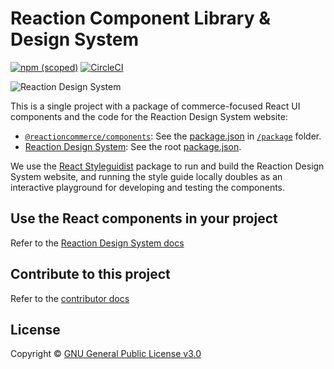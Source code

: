 # Reaction Component Library & Design System 

[![npm (scoped)](https://img.shields.io/npm/v/@reactioncommerce/components.svg)](https://www.npmjs.com/package/@reactioncommerce/components)
 [![CircleCI](https://circleci.com/gh/reactioncommerce/reaction-component-library.svg?style=svg)](https://circleci.com/gh/reactioncommerce/reaction-component-library)
 
![Reaction Design System](https://blog.reactioncommerce.com/content/images/2018/09/style-guide-artwork.jpg)

This is a single project with a package of commerce-focused React UI components and the code for the Reaction Design System website:

- [`@reactioncommerce/components`](https://www.npmjs.com/package/@reactioncommerce/components): See the [package.json](https://github.com/reactioncommerce/reaction-component-library/blob/master/package/package.json) in [`/package`](https://github.com/reactioncommerce/reaction-component-library/tree/master/package) folder.
- [Reaction Design System](https://stoic-hodgkin-c0179e.netlify.com/): See the root [package.json](https://github.com/reactioncommerce/reaction-component-library/blob/master/package.json).

We use the [React Styleguidist](https://react-styleguidist.js.org/) package to run and build the Reaction Design System website, and running the style guide locally doubles as an interactive playground for developing and testing the components.

## Use the React components in your project

Refer to the [Reaction Design System docs](https://stoic-hodgkin-c0179e.netlify.com/#!/Using%20Components)

## Contribute to this project

Refer to the [contributor docs](./docs)

## License

Copyright © [GNU General Public License v3.0](./LICENSE.md)
